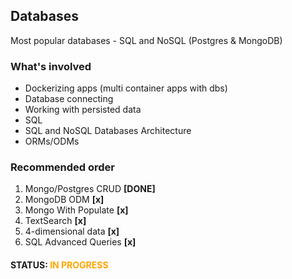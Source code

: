 ## Databases

Most popular databases - SQL and NoSQL (Postgres & MongoDB)

### What's involved

- Dockerizing apps (multi container apps with dbs)
- Database connecting
- Working with persisted data
- SQL
- SQL and NoSQL Databases Architecture
- ORMs/ODMs

### Recommended order

1. Mongo/Postgres CRUD **[DONE]**
2. MongoDB ODM **[x]**
3. Mongo With Populate **[x]**
4. TextSearch **[x]**
5. 4-dimensional data **[x]**
6. SQL Advanced Queries **[x]**

<h4 style="">STATUS: <span style="color: orange;">IN PROGRESS</span></h4>